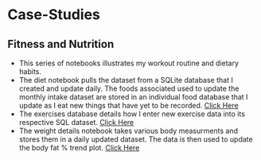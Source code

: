 # Case-Studies

<h2> Fitness and Nutrition </h2>
<p>
  <ul>
    <li>This series of notebooks illustrates my workout routine and dietary habits.</li>
    <li>The diet notebook pulls the dataset from a SQLite database that I created and update daily. The foods associated used to update the monthly intake dataset are stored in an individual food database that I update as I eat new things that have yet to be recorded. <a href="https://github.com/Artuk009/Case-Studies/blob/465dcdce3f8697a7afd0c87b23a3f9f410729750/MyFitnessAndNutrition/diet.ipynb">Click Here</a> </li>
    <li>The exercises database details how I enter new exercise data into its respective SQL dataset. <a href="https://github.com/Artuk009/Case-Studies/blob/465dcdce3f8697a7afd0c87b23a3f9f410729750/MyFitnessAndNutrition/exercises.ipynb">Click Here</a>  </li>
    <li>The weight details notebook takes various body measurments and stores them in a daily updated dataset. The data is then used to update the body fat % trend plot. <a href="">Click Here</a>  </li>
  </ul>
</p>
